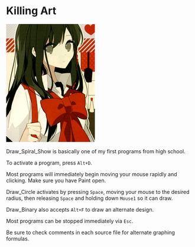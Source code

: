 # Killing Art
![Seisa](seisa.png)

Draw_Spiral_Show is basically one of my first programs from high school.

To activate a program, press `Alt+D`.

Most programs will immediately begin moving your mouse rapidly and clicking. Make sure you have Paint open.

Draw_Circle activates by pressing `Space`, moving your mouse to the desired radius, then releasing `Space` and holding down `Mouse1` so it can draw.

Draw_Binary also accepts `Alt+F` to draw an alternate design.

Most programs can be stopped immediately via `Esc`.

Be sure to check comments in each source file for alternate graphing formulas.
